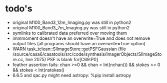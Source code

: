 # todo's


- original M100_Band3_12m_Imaging.py was still in python2
- original M100_Band3_7m_Imaging.py was still in python2
- symlinks to calibrated data preferred over moving them
- immmoment doesn't have an overwrite=True and does not remove output files (all programs should have an overwrite=True option)
- WARN    task_tclean::SIImageStore::getPSFGaussian (file /source/casa6/casatools/src/code/synthesis/ImagerObjects/SIImageStore.cc, line 2075)    PSF is blank for[C69:P0] 
- feather assertion fails:   chan >=0 && chan < Int(nchan()) && stokes >= 0 && stokes < Int(nstokes()
- 6.6.5 and qac.py might need astropy:   %pip install astropy
